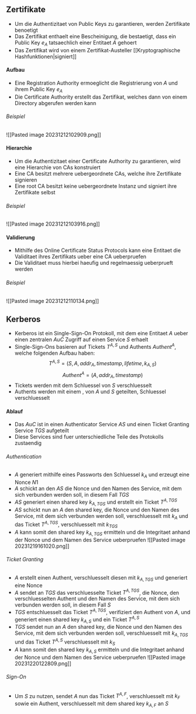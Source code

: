 ## Zertifikate
- Um die Authentizitaet von Public Keys zu garantieren, werden Zertifikate benoetigt
- Das Zertifikat enthaelt eine Bescheinigung, die bestaetigt, dass ein Public Key $e_A$ tatsaechlich einer Entitaet $A$ gehoert
- Das Zertifikat wird von einem Zertifikat-Austeller [[Kryptographische Hashfunktionen|signiert]]
#### Aufbau
- Eine Registration Authority ermoeglicht die Registrierung von $A$ und ihrem Public Key $e_A$
- Die Certificate Authority erstellt das Zertifikat, welches dann von einem Directory abgerufen werden kann
###### Beispiel
![[Pasted image 20231212102909.png]]
#### Hierarchie
- Um die Authentizitaet einer Certificate Authority zu garantieren, wird eine Hierarchie von CAs konstruiert
- Eine CA besitzt mehrere uebergeordnete CAs, welche ihre Zertifikate signieren
- Eine root CA besitzt keine uebergeordnete Instanz und signiert ihre Zertifikate selbst
###### Beispiel
![[Pasted image 20231212103916.png]]
#### Validierung
- Mithilfe des Online Certificate Status Protocols kann eine Entitaet die Validitaet ihres Zertifikats ueber eine CA ueberpruefen
- Die Validitaet muss hierbei haeufig und regelmaessig ueberprueft werden
###### Beispiel
![[Pasted image 20231212110134.png]]
## Kerberos
- Kerberos ist ein Single-Sign-On Protokoll, mit dem eine Entitaet $A$ ueber einen zentralen $AuC$ Zugriff auf einen Service $S$ erhaelt
- Single-Sign-Ons basieren auf Tickets $T^{A, S}$ und Authents $Authent^A$, welche folgenden Aufbau haben:
$$T^{A, S} = (S, A, addr_A, timestamp, lifetime, k_{A,S})$$
$$Authent^A = (A, addr_A, timestamp)$$
- Tickets werden mit dem Schluessel von $S$ verschluesselt
- Authents werden mit einem , von $A$ und $S$ geteilten, Schluessel verschluesselt
#### Ablauf
- Das $AuC$ ist in einen Authenticator Service $AS$ und einen Ticket Granting Service $TGS$ aufgeteilt
- Diese Services sind fuer unterschiedliche Teile des Protokolls zustaendig
###### Authentication
- $A$ generiert mithilfe eines Passworts den Schluessel $k_A$ und erzeugt eine Nonce $N1$
- $A$ schickt an den $AS$ die Nonce und den Namen des Service, mit dem sich verbunden werden soll, in diesem Fall $TGS$
- $AS$ generiert einen shared key $k_{A, TGS}$ und erstellt ein Ticket $T^{A, TGS}$
- $AS$ schickt nun an $A$ den shared key, die Nonce und den Namen des Service, mit dem sich verbunden werden soll, verschluesselt mit $k_A$ und das Ticket $T^{A, TGS}$, verschluesselt mit $k_{TGS}$
- $A$ kann somit den shared key $k_{A, TGS}$ ermitteln und die Integritaet anhand der Nonce und dem Namen des Service ueberpruefen
![[Pasted image 20231219161020.png]]
###### Ticket Granting
- $A$ erstellt einen Authent, verschluesselt diesen mit $k_{A, TGS}$ und generiert eine Nonce 
- $A$ sendet an $TGS$ das verschluesselte Ticket $T^{A, TGS}$, die Nonce, den verschluesselten Authent und den Namen des Service, mit dem sich verbunden werden soll, in diesem Fall $S$
- $TGS$ entschluesselt das Ticket $T^{A, TGS}$, verifiziert den Authent von $A$, und generiert einen shared key $k_{A,S}$ und ein Ticket $T^{A, S}$
- $TGS$ sendet nun an $A$ den shared key, die Nonce und den Namen des Service, mit dem sich verbunden werden soll, verschluesselt mit $k_{A, TGS}$ und das Ticket $T^{A, S}$ verschluesselt mit $k_S$
- $A$ kann somit den shared key $k_{A, S}$ ermitteln und die Integritaet anhand der Nonce und dem Namen des Service ueberpruefen
![[Pasted image 20231220122809.png]]
###### Sign-On
- Um $S$ zu nutzen, sendet $A$ nun das Ticket $T^{A, F}$, verschluesselt mit $k_F$ sowie ein Authent, verschluesselt mit dem shared key $k_{A, F}$ an $S$